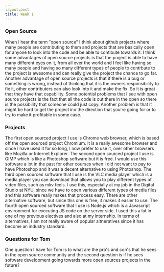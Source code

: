 ```yaml
---
layout:post
title: Week 1
---
```


### Open Source

When I hear the term "open source" I think about github projects where many people are contributing to them and projects that are basically open for anyone to look into the code and be able to contibute towards it. I think some advantages of open source projects is that the project is able to have many different eyes on it, from all over the world and I feel like having so many people and having so many different types of people to contrbute to the project is awesome and can really give the project the chance to go far. Another advantage of open source projects is that if there is a bug or something is wrong, instead of thinking that it is the owners responsibility to fix it, other contributers can also look into it and make the fix. So it is great that they have that capability. Some potential problems that I see with open source projects is the fact that all the code is out there in the open so there is the possibility that someone could just copy. Another problem is that it might be hard to get the project ino the direction that you're going for or to try to make it profitable in some case.

### Projects

The first open sourced project I use is Chrome web browser, which is based off the open sourced project Chromium. It is a really awesome browser and since I have used it for so long, I now prefer to use it, over other browsers like Mozilla or Internet Explorer. The second open sourced project I use is GIMP which is like a Photoshop software but it is free. I would use this software a lot in the past for other courses when I did not want to pay to have Photoshop and it was a decent alternative to using Photoshop. The third open sourced software that I use is the VLC media player which is a media player you can download that allows you to play different types of video files, such as mkv feels. I use this, especially at my job in the Digital Studio at NYU, since we have to open various different types of media files and this software really makes that process easy. There are other alternative software, but since this one is free, it makes it easier to use. The fourth open sourced software that I use is Node.js which is a Javascript environment for executing JS code on the server side. I used this a lot in one of my previous electives and also at my internship. In terms of alternatives, I am not really aware of popular altneratives since it has become an industry standard. 

### Questions for Tom
One question I have for Tom is to what are the pro's and con's that he sees in the open source community and the second question is if he sees software development going towards more open sources projects in the future?


